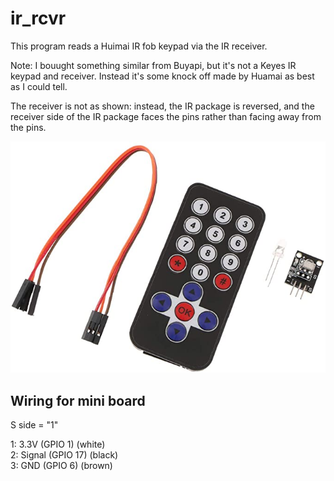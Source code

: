# ir_rcvr
This program reads a Huimai IR fob keypad via the IR receiver.

Note:
I bouught something similar from Buyapi, but it's not a Keyes IR keypad and receiver. Instead it's some knock off made by Huamai as best as I could tell. 

The receiver is not as shown: instead, the IR package is reversed, and the receiver side of the IR package faces the pins rather than facing away from the pins.

![Huimai IR keypad & controller](images/512fqC22hwL._AC_SX679_.jpg)

## Wiring for mini board
S side = "1"

1: 3.3V (GPIO 1) (white)  
2: Signal (GPIO 17) (black)  
3: GND  (GPIO 6) (brown)  
